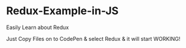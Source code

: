 # Redux-Example-in-JS
Easily Learn about Redux


Just Copy Files on to CodePen & select Redux & it will start WORKING!
